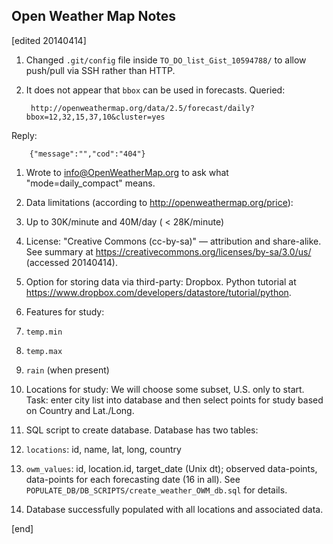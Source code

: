 ## Open Weather Map Notes

[edited 20140414]

1. Changed `.git/config` file inside `TO_DO_list_Gist_10594788/` to allow push/pull via SSH rather than HTTP.

1. It does not appear that `bbox` can be used in forecasts. Queried:

        http://openweathermap.org/data/2.5/forecast/daily?bbox=12,32,15,37,10&cluster=yes

  Reply:

        {"message":"","cod":"404"} 

1. Wrote to info@OpenWeatherMap.org to ask what "mode=daily_compact" means.

1. Data limitations (according to http://openweathermap.org/price):

  2. Up to 30K/minute and 40M/day ( < 28K/minute)
  2. License: "Creative Commons (cc-by-sa)" — attribution and share-alike. See summary at https://creativecommons.org/licenses/by-sa/3.0/us/ (accessed 20140414).

1. Option for storing data via third-party: Dropbox. Python tutorial at https://www.dropbox.com/developers/datastore/tutorial/python.

1. Features for study: 

  2. `temp.min`
  2. `temp.max`
  2. `rain` (when present)

1. Locations for study: We will choose some subset, U.S. only to start. Task: enter city list into database and then select points for study based on Country and Lat./Long.

1. SQL script to create database. Database has two tables: 

  2. `locations`: id, name, lat, long, country
  2. `owm_values`: id, location.id, target_date (Unix dt); observed data-points, data-points for each forecasting date (16 in all). See `POPULATE_DB/DB_SCRIPTS/create_weather_OWM_db.sql` for details.

1. Database successfully populated with all locations and associated data.

[end]

